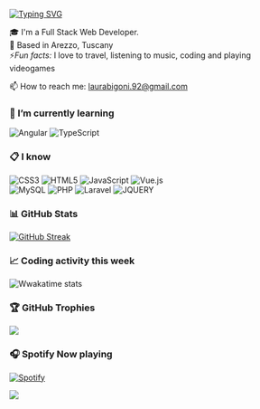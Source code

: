 [![Typing SVG](https://readme-typing-svg.demolab.com?font=Montserrat&size=32&duration=3000&pause=500&color=BA91F7&vCenter=true&width=600&lines=Hello+there+%F0%9F%91%8B%F0%9F%8F%BB;My+name+is+Laura;Nice+to+meet+you!;Welcome+to+my+profile+%F0%9F%98%8A)](https://git.io/typing-svg)

🎓 I'm a Full Stack Web Developer.   
📍 Based in Arezzo, Tuscany   
⚡*Fun facts:* I love to travel, listening to music, coding and playing videogames

📫 How to reach me: laurabigoni.92@gmail.com   

### 🎯 I’m currently learning   
![Angular](https://img.shields.io/badge/angular-%23DD0031.svg?style=for-the-badge&logo=angular&logoColor=white)
![TypeScript](https://img.shields.io/badge/typescript-%23007ACC.svg?style=for-the-badge&logo=typescript&logoColor=white)

### 📋 I know   
![CSS3](https://img.shields.io/badge/css3-%231572B6.svg?style=for-the-badge&logo=css3&logoColor=white)
![HTML5](https://img.shields.io/badge/html5-%23E34F26.svg?style=for-the-badge&logo=html5&logoColor=white)
![JavaScript](https://img.shields.io/badge/javascript-%23323330.svg?style=for-the-badge&logo=javascript&logoColor=%23F7DF1E)
![Vue.js](https://img.shields.io/badge/vuejs-%2335495e.svg?style=for-the-badge&logo=vuedotjs&logoColor=%234FC08D)   
![MySQL](https://img.shields.io/badge/mysql-%2300f.svg?style=for-the-badge&logo=mysql&logoColor=white)
![PHP](https://img.shields.io/badge/php-%23777BB4.svg?style=for-the-badge&logo=php&logoColor=white)
![Laravel](https://img.shields.io/badge/laravel-%23FF2D20.svg?style=for-the-badge&logo=laravel&logoColor=white)
![JQUERY](https://img.shields.io/badge/jQuery-0769AD?style=for-the-badge&logo=jquery&logoColor=white)

### 📊 GitHub Stats 
[![GitHub Streak](https://streak-stats.demolab.com?user=LauraBigoni&theme=tokyonight&hide_border=true&border_radius=50)](https://git.io/streak-stats)   

### 📈 Coding activity this week
![Wwakatime stats](https://github-readme-stats-taupe-two.vercel.app/api/wakatime?username=lauraBigoni&hide_title=true&hide_border=true&langs_count=5&bg_color=00000000&text_color=777)   

### 🏆 GitHub Trophies
![](https://github-profile-trophy.vercel.app/?username=LauraBigoni&theme=tokyonight&no-frame=true&no-bg=true&rank=-C&title=Followers,Repositories,Commits,PullRequest&margin-w=15&margin-h=15&column=-1)   

### 🎧 Spotify Now playing
[![Spotify](https://novatorem-laurabigoni.vercel.app//api/spotify/?background_color=FF000000&border_color=FF000000)](https://open.spotify.com/user/Laura-Whip)   

[![](https://visitcount.itsvg.in/api?id=LauraBigoni&label=Profile%20Views&color=12&icon=0&pretty=true)](https://visitcount.itsvg.in)
